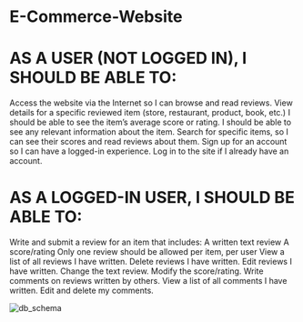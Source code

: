 # E-Commerce-Website

# AS A USER (NOT LOGGED IN), I SHOULD BE ABLE TO:
Access the website via the Internet so I can browse and read reviews.
View details for a specific reviewed item (store, restaurant, product, book, etc.)
I should be able to see the item’s average score or rating.
I should be able to see any relevant information about the item.
Search for specific items, so I can see their scores and read reviews about them.
Sign up for an account so I can have a logged-in experience.
Log in to the site if I already have an account.

# AS A LOGGED-IN USER, I SHOULD BE ABLE TO:
Write and submit a review for an item that includes:
A written text review
A score/rating
Only one review should be allowed per item, per user
View a list of all reviews I have written.
Delete reviews I have written.
Edit reviews I have written.
Change the text review.
Modify the score/rating.
Write comments on reviews written by others.
View a list of all comments I have written.
Edit and delete my comments.

![db_schema](https://github.com/user-attachments/assets/9c9ad1eb-1977-4074-b79f-15be7510354d)
